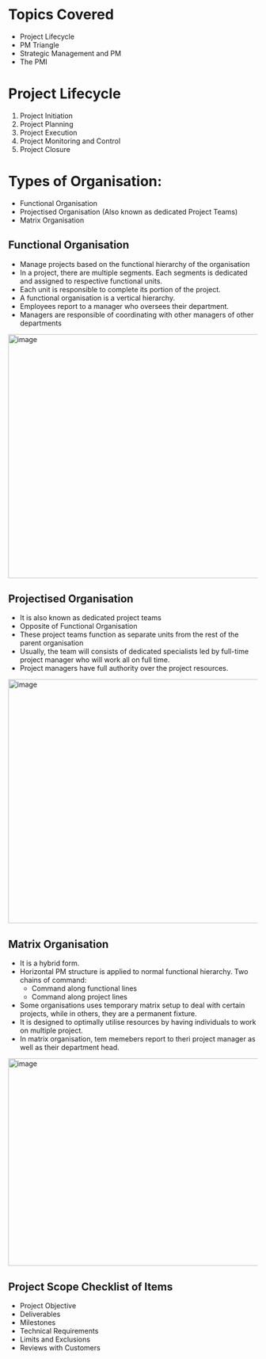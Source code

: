 # Topics Covered
- Project Lifecycle
- PM Triangle
- Strategic Management and PM
- The PMI

# Project Lifecycle
1. Project Initiation
2. Project Planning
3. Project Execution
4. Project Monitoring and Control
5. Project Closure

# Types of Organisation:
- Functional Organisation
- Projectised Organisation (Also known as dedicated Project Teams)
- Matrix Organisation

## Functional Organisation
- Manage projects based on the functional hierarchy of the organisation
- In a project, there are multiple segments. Each segments is dedicated and assigned to respective functional units.
- Each unit is responsible to complete its portion of the project.
- A functional organisation is a vertical hierarchy.
- Employees report to a manager who oversees their department.
- Managers are responsible of coordinating with other managers of other departments
<img width="738" height="493" alt="image" src="https://github.com/user-attachments/assets/3239ff52-1e7a-4834-9e1e-327bcf85e81c" />

## Projectised Organisation
- It is also known as dedicated project teams
- Opposite of Functional Organisation
- These project teams function as separate units from the rest of the parent organisation
- Usually, the team will consists of dedicated specialists led by full-time project manager who will work all on full time.
- Project managers have full authority over the project resources.
<img width="738" height="493" alt="image" src="https://github.com/user-attachments/assets/708eda60-78c7-4d74-8ca2-45ebe265e95e" />

## Matrix Organisation
- It is a hybrid form.
- Horizontal PM structure is applied to normal functional hierarchy.
Two chains of command:
  - Command along functional lines
  - Command along project lines
- Some organisations uses temporary matrix setup to deal with certain projects, while in others, they are a permanent fixture.
- It is designed to optimally utilise resources by having individuals to work on multiple project.
- In matrix organisation, tem memebers report to theri project manager as well as their department head. 
<img width="715" height="419" alt="image" src="https://github.com/user-attachments/assets/f844d7fb-70a0-4043-b3a4-c95fb365f8a5" />

## Project Scope Checklist of Items
- Project Objective
- Deliverables
- Milestones
- Technical Requirements
- Limits and Exclusions
- Reviews with Customers













































